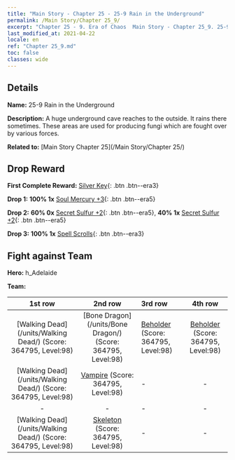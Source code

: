 ```yaml
---
title: "Main Story - Chapter 25 - 25-9 Rain in the Underground"
permalink: /Main Story/Chapter 25_9/
excerpt: "Chapter 25 - 9. Era of Chaos  Main Story - Chapter 25_9. 25-9 Rain in the Underground"
last_modified_at: 2021-04-22
locale: en
ref: "Chapter 25_9.md"
toc: false
classes: wide
---
```


## Details

 **Name:** 25-9 Rain in the Underground

 **Description:** A huge underground cave reaches to the outside. It rains there sometimes. These areas are used for producing fungi which are fought over by various forces. 

 **Related to:** [Main Story Chapter 25](/Main Story/Chapter 25/)

## Drop Reward

 **First Complete Reward:** [Silver Key](/Items/con_693/){: .btn .btn--era3}

 **Drop 1:** **100% 1x** [Soul Mercury +3](/Items/mat_84/){: .btn .btn--era5}

 **Drop 2:** **60% 0x** [Secret Sulfur +2](/Items/mat_78/){: .btn .btn--era5}, **40% 1x** [Secret Sulfur +2](/Items/mat_78/){: .btn .btn--era5}

 **Drop 3:** **100% 1x** [Spell Scrolls](/Items/con_694/){: .btn .btn--era3}


## Fight against Team
 **Hero:** h_Adelaide

 **Team:**


  | 1st row | 2nd row | 3rd row | 4th row |
  |:----:|:----:|:----|:----:|
  | [Walking Dead](/units/Walking Dead/) (Score: 364795, Level:98)  | [Bone Dragon](/units/Bone Dragon/) (Score: 364795, Level:98)  | [Beholder](/units/Beholder/) (Score: 364795, Level:98)  | [Beholder](/units/Beholder/) (Score: 364795, Level:98)  |
  | [Walking Dead](/units/Walking Dead/) (Score: 364795, Level:98)  | [Vampire](/units/Vampire/) (Score: 364795, Level:98)  | - | - |
  | - | - | - | - |
  | [Walking Dead](/units/Walking Dead/) (Score: 364795, Level:98)  | [Skeleton](/units/Skeleton/) (Score: 364795, Level:98)  | - | - |


